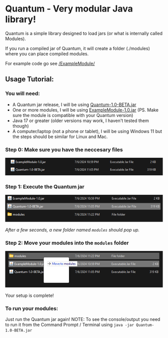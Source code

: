 # Quantum - Very modular Java library!

Quantum is a simple library designed to load jars (or what is internally called Modules).

If you run a compiled jar of Quantum, it will create a folder (./modules) where you can place compiled modules.

For example code go see [/ExampleModule/](https://github.com/AverseMoon/Quantum/tree/main/ExampleModule)

## Usage Tutorial:
### You will need:
- A Quantum jar release, I will be using [Quantum-1.0-BETA.jar](https://github.com/AverseMoon/Quantum/releases/tag/v1.0-beta)
- One or more modules, I will be using [ExampleModule-1.0.jar](https://github.com/AverseMoon/Quantum/releases/tag/examplemodule-v1.0) (PS. Make sure the module is compatible with your Quantum version)
- Java 17 or greater (older versions may work, I haven't tested them though)
- A computer/laptop (not a phone or tablet), I will be using Windows 11 but the steps should be similar for Linux and Mac.

### Step 0: Make sure you have the neccesary files
![Quantum-1.0-BETA.jar and ExampleModule-1.0.jar in the same folder together](https://github.com/AverseMoon/Quantum/blob/e074202fcd134bb7e0c517dd28df7f4eb3000165/media/tutorial0.png)

### Step 1: Execute the Quantum jar
![Double clicking on Quantum-1.0-BETA.jar](https://github.com/AverseMoon/Quantum/blob/e074202fcd134bb7e0c517dd28df7f4eb3000165/media/tutorial1.png)

*After a few seconds, a new folder named `modules` should pop up.*

### Step 2: Move your modules into the `modules` folder
![Moving ExampleModule-1.0.jar into the modules folder](https://github.com/AverseMoon/Quantum/blob/e074202fcd134bb7e0c517dd28df7f4eb3000165/media/tutorial2.png)

Your setup is complete!

### To run your modules:
Just run the Quantum jar again!
NOTE: To see the console/output you need to run it from the Command Prompt / Terminal using `java -jar Quantum-1.0-BETA.jar`
